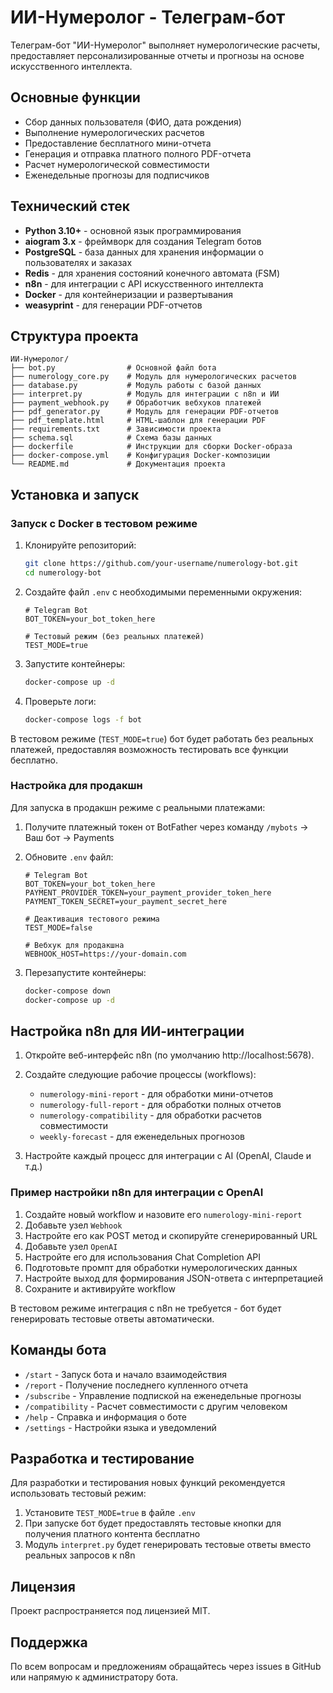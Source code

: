 # ИИ-Нумеролог - Телеграм-бот

Телеграм-бот "ИИ-Нумеролог" выполняет нумерологические расчеты, предоставляет персонализированные отчеты и прогнозы на основе искусственного интеллекта.

## Основные функции

- Сбор данных пользователя (ФИО, дата рождения)
- Выполнение нумерологических расчетов
- Предоставление бесплатного мини-отчета
- Генерация и отправка платного полного PDF-отчета
- Расчет нумерологической совместимости
- Еженедельные прогнозы для подписчиков

## Технический стек

- **Python 3.10+** - основной язык программирования
- **aiogram 3.x** - фреймворк для создания Telegram ботов
- **PostgreSQL** - база данных для хранения информации о пользователях и заказах
- **Redis** - для хранения состояний конечного автомата (FSM)
- **n8n** - для интеграции с API искусственного интеллекта
- **Docker** - для контейнеризации и развертывания
- **weasyprint** - для генерации PDF-отчетов

## Структура проекта

```
ИИ-Нумеролог/
├── bot.py                # Основной файл бота
├── numerology_core.py    # Модуль для нумерологических расчетов
├── database.py           # Модуль работы с базой данных
├── interpret.py          # Модуль для интеграции с n8n и ИИ
├── payment_webhook.py    # Обработчик вебхуков платежей
├── pdf_generator.py      # Модуль для генерации PDF-отчетов
├── pdf_template.html     # HTML-шаблон для генерации PDF
├── requirements.txt      # Зависимости проекта
├── schema.sql            # Схема базы данных
├── dockerfile            # Инструкции для сборки Docker-образа
├── docker-compose.yml    # Конфигурация Docker-композиции
└── README.md             # Документация проекта
```

## Установка и запуск

### Запуск с Docker в тестовом режиме

1. Клонируйте репозиторий:
   ```bash
   git clone https://github.com/your-username/numerology-bot.git
   cd numerology-bot
   ```

2. Создайте файл `.env` с необходимыми переменными окружения:
   ```
   # Telegram Bot
   BOT_TOKEN=your_bot_token_here
   
   # Тестовый режим (без реальных платежей)
   TEST_MODE=true
   ```

3. Запустите контейнеры:
   ```bash
   docker-compose up -d
   ```

4. Проверьте логи:
   ```bash
   docker-compose logs -f bot
   ```

В тестовом режиме (`TEST_MODE=true`) бот будет работать без реальных платежей, предоставляя возможность тестировать все функции бесплатно.

### Настройка для продакшн

Для запуска в продакшн режиме с реальными платежами:

1. Получите платежный токен от BotFather через команду `/mybots` -> Ваш бот -> Payments

2. Обновите `.env` файл:
   ```
   # Telegram Bot
   BOT_TOKEN=your_bot_token_here
   PAYMENT_PROVIDER_TOKEN=your_payment_provider_token_here
   PAYMENT_TOKEN_SECRET=your_payment_secret_here
   
   # Деактивация тестового режима
   TEST_MODE=false
   
   # Вебхук для продакшна
   WEBHOOK_HOST=https://your-domain.com
   ```

3. Перезапустите контейнеры:
   ```bash
   docker-compose down
   docker-compose up -d
   ```

## Настройка n8n для ИИ-интеграции

1. Откройте веб-интерфейс n8n (по умолчанию http://localhost:5678).

2. Создайте следующие рабочие процессы (workflows):
   - `numerology-mini-report` - для обработки мини-отчетов
   - `numerology-full-report` - для обработки полных отчетов
   - `numerology-compatibility` - для обработки расчетов совместимости
   - `weekly-forecast` - для еженедельных прогнозов

3. Настройте каждый процесс для интеграции с AI (OpenAI, Claude и т.д.)

### Пример настройки n8n для интеграции с OpenAI

1. Создайте новый workflow и назовите его `numerology-mini-report`
2. Добавьте узел `Webhook`
3. Настройте его как POST метод и скопируйте сгенерированный URL
4. Добавьте узел `OpenAI`
5. Настройте его для использования Chat Completion API
6. Подготовьте промпт для обработки нумерологических данных
7. Настройте выход для формирования JSON-ответа с интерпретацией
8. Сохраните и активируйте workflow

В тестовом режиме интеграция с n8n не требуется - бот будет генерировать тестовые ответы автоматически.

## Команды бота

- `/start` - Запуск бота и начало взаимодействия
- `/report` - Получение последнего купленного отчета
- `/subscribe` - Управление подпиской на еженедельные прогнозы
- `/compatibility` - Расчет совместимости с другим человеком
- `/help` - Справка и информация о боте
- `/settings` - Настройки языка и уведомлений

## Разработка и тестирование

Для разработки и тестирования новых функций рекомендуется использовать тестовый режим:

1. Установите `TEST_MODE=true` в файле `.env`
2. При запуске бот будет предоставлять тестовые кнопки для получения платного контента бесплатно
3. Модуль `interpret.py` будет генерировать тестовые ответы вместо реальных запросов к n8n

## Лицензия

Проект распространяется под лицензией MIT.

## Поддержка

По всем вопросам и предложениям обращайтесь через issues в GitHub или напрямую к администратору бота.